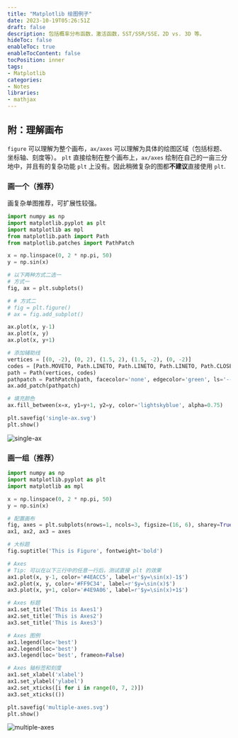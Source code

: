 ```yaml
---
title: "Matplotlib 绘图例子"
date: 2023-10-19T05:26:51Z
draft: false
description: 包括概率分布函数，激活函数，SST/SSR/SSE，2D vs. 3D 等。
hideToc: false
enableToc: true
enableTocContent: false
tocPosition: inner
tags:
- Matplotlib
categories:
- Notes
libraries:
- mathjax
---
```





## 附：理解画布

`figure` 可以理解为整个画布，`ax/axes` 可以理解为具体的绘图区域（包括标题、坐标轴、刻度等）。
`plt` 直接绘制在整个画布上，`ax/axes` 绘制在自己的一亩三分地中，并且有的复杂功能 `plt` 上没有。因此稍微复杂的图都**不建议**直接使用 `plt`.

### 画一个（推荐）

画复杂单图推荐，可扩展性较强。

```python
import numpy as np
import matplotlib.pyplot as plt
import matplotlib as mpl
from matplotlib.path import Path
from matplotlib.patches import PathPatch

x = np.linspace(0, 2 * np.pi, 50)
y = np.sin(x)

# 以下两种方式二选一
# 方式一
fig, ax = plt.subplots()

# # 方式二
# fig = plt.figure()
# ax = fig.add_subplot()

ax.plot(x, y-1)
ax.plot(x, y)
ax.plot(x, y+1)

# 添加辅助线
vertices = [(0, -2), (0, 2), (1.5, 2), (1.5, -2), (0, -2)]
codes = [Path.MOVETO, Path.LINETO, Path.LINETO, Path.LINETO, Path.CLOSEPOLY]
path = Path(vertices, codes)
pathpatch = PathPatch(path, facecolor='none', edgecolor='green', ls='--', lw=0.7)
ax.add_patch(pathpatch)

# 填充颜色
ax.fill_between(x=x, y1=y+1, y2=y, color='lightskyblue', alpha=0.75)

plt.savefig('single-ax.svg')
plt.show()
```

<img src='https://user-images.githubusercontent.com/46241961/278818513-50f9de61-e2a3-4fb4-9a12-a8aaacad7ac0.svg' alt='single-ax'>

### 画一组（推荐）

```python
import numpy as np
import matplotlib.pyplot as plt
import matplotlib as mpl

x = np.linspace(0, 2 * np.pi, 50)
y = np.sin(x)

# 配置画布
fig, axes = plt.subplots(nrows=1, ncols=3, figsize=(16, 6), sharey=True)
ax1, ax2, ax3 = axes

# 大标题
fig.suptitle('This is Figure', fontweight='bold')

# Axes
# Tip: 可以在以下三行中的任意一行后，测试直接 plt 的效果
ax1.plot(x, y-1, color='#4EACC5', label=r'$y=\sin(x)-1$')
ax2.plot(x, y, color='#FF9C34', label=r'$y=\sin(x)$')
ax3.plot(x, y+1, color='#4E9A06', label=r'$y=\sin(x)+1$')

# Axes 标题
ax1.set_title('This is Axes1')
ax2.set_title('This is Axes2')
ax3.set_title('This is Axes3')

# Axes 图例
ax1.legend(loc='best')
ax2.legend(loc='best')
ax3.legend(loc='best', frameon=False)

# Axes 轴标签和刻度
ax1.set_xlabel('xlabel')
ax1.set_ylabel('ylabel')
ax2.set_xticks([i for i in range(0, 7, 2)])
ax3.set_xticks(())

plt.savefig('multiple-axes.svg')
plt.show()
```

<img src='https://user-images.githubusercontent.com/46241961/278814329-f3333ef6-be84-4ea2-9564-6d24001929d8.svg' alt='multiple-axes'>